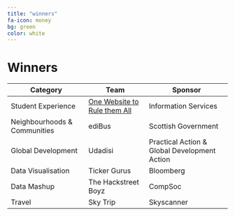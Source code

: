 ```yaml
---
title: "winners"
fa-icon: money
bg: green     
color: white  
---
```


# Winners

<div class="table-responsive" align="center">

<table class="table">
<thead>
<tr>
<th>Category </th>
<th> Team </th>
<th> Sponsor</th>
</tr>
</thead>
<tbody>
<tr>
<td>Student Experience</td>
<td><a href="#booked">One Website to Rule them All</a></td>
<td>Information Services</td>
</tr>
<tr>
<td>Neighbourhoods &amp; Communities</td>
<td>ediBus</td>
<td>Scottish Government</td>
</tr>
<tr>
<td>Global Development</td>
<td>Udadisi</td>
<td>Practical Action &amp; Global Development Action</td>
</tr>
<tr>
<td>Data Visualisation</td>
<td>Ticker Gurus </td>
<td>Bloomberg</td>
</tr>
<tr>
<td>Data Mashup</td>
<td>The Hackstreet Boyz</td>
<td>CompSoc</td>
</tr>
<tr>
<td>Travel</td>
<td>Sky Trip</td>
<td>Skyscanner</td>
</tr>
</tbody>
</table>

</div>

